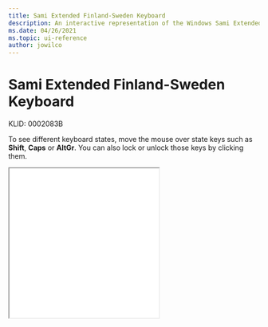```yaml
---
title: Sami Extended Finland-Sweden Keyboard
description: An interactive representation of the Windows Sami Extended Finland-Sweden keyboard. To see different keyboard states, click or move the mouse over the state keys.
ms.date: 04/26/2021
ms.topic: ui-reference
author: jowilco
---
```


# Sami Extended Finland-Sweden Keyboard

KLID: 0002083B

To see different keyboard states, move the mouse over state keys such as **Shift**, **Caps** or **AltGr**. You can also lock or unlock those keys by clicking them.

<iframe src="kbdsmsfi.html" height="300"></iframe>
